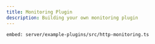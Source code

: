 ```yaml
---
title: Monitoring Plugin
description: Building your own monitoring plugin
---
```


`embed: server/example-plugins/src/http-monitoring.ts`